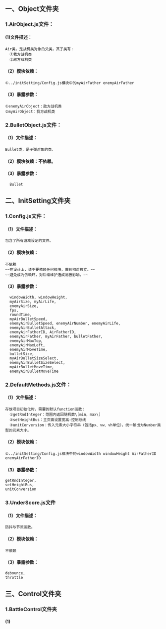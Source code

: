 ## 一、Object文件夹  
### 1.AirObject.js文件：  
#### (1)文件描述：  
    Air类，是战机类对象的父类，其子类有：  
      ①我方战机类  
      ②敌方战机类  
#### （2）模块依赖：  
    ①../initSetting/Config.js模块中的myAirFather enemyAirFather  
#### （3）暴露参数：  
    ①enemyAirObject：敌方战机类  
    ②myAirObject：我方战机类  
### 2.BulletObject.js文件：  
#### （1）文件描述：  
    Bullet类，是子弹对象的类。  
#### （2）模块依赖：不依赖。  
#### （3）暴露参数：  
      Bullet  

## 二、InitSetting文件夹  
### 1.Config.js文件：  
#### （1）文件描述：  
    包含了所有游戏设定的文件。  
####  （2）模块依赖：  
    不依赖  
    ~~在设计上，请不要依赖任何模块，做到相对独立。~~  
    ~~避免成为依赖环，对后续维护造成消极影响。~~  
#### （3）暴露参数：  
      windowWidth, windowHeight,  
      myAirSize, myAirLife,  
      enemyAirSize,  
      fps,  
      roundTime,  
      myAirBulletSpeed,  
      enemyAirBulletSpeed, enemyAirNumber, enemyAirLife,  
      enemyAirBulletAttack,  
      enemyAirFatherID, AirFatherID,  
      enemyAirFather, myAirFather, bulletFather,  
      enemyAirMaxTop,  
      enemyAirMaxLeft,  
      enemyAirMoveTime,  
      bulletSize,  
      myAirBulletSizeSelect,  
      enemyAirBulletSizeSelect,  
      myAirBulletMoveTime,  
      enemyAirBulletMoveTime  
  
### 2.DefaultMethods.js文件：  
#### （1）文件描述：  
    存放项目初始化时，需要的默认function函数：  
      ①getRndInteger：范围内返回随机数\[min，max\]  
      ②setHeightBus：主页面设置宽高-控制总线  
      ③unitConversion：传入元素大小字符串（包括px、vw、vh单位），统一输出为Number类型的元素大小。  
#### （2）模块依赖：  
    ①../initSetting/Config.js模块中的windowWidth windowHeight AirFatherID enemyAirFatherID  
#### （3）暴露参数：  
    getRndInteger,  
    setHeightBus,  
    unitConversion  
  
### 3.UnderScore.js文件  
#### （1）文件描述：  
    防抖与节流函数。  
#### （2）模块依赖：  
    不依赖  
#### （3）暴露参数：  
    debounce,  
    throttle  

## 三、Control文件夹  
### 1.BattleControl文件夹  
#### (1)